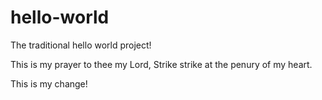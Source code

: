 # hello-world
The traditional hello world project!

This is my prayer to thee my Lord,
Strike strike at the penury of my heart.

This is my change!

